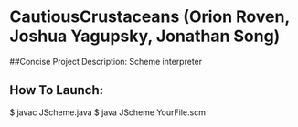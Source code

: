 # CautiousCrustaceans (Orion Roven, Joshua Yagupsky, Jonathan Song)

##Concise Project Description:
Scheme interpreter

## How To Launch:
$ javac JScheme.java
$ java JScheme YourFile.scm
